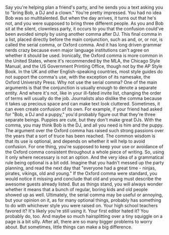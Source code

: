 
Say you&#39;re helping plan a friend&#39;s party,
and he sends you a text
asking you to &quot;bring Bob, a DJ and a clown.&quot;
You&#39;re pretty impressed.
You had no idea Bob was so multitalented.
But when the day arrives,
it turns out that he&#39;s not,
and you were supposed to bring three different people.
As you and Bob sit at the silent, clownless party,
it occurs to you that the confusion could&#39;ve been avoided
simply by using another comma after DJ.
This final comma in a list,
placed directly before the main conjunction,
such as and, or, or nor,
is called the serial comma,
or Oxford comma.
And it has long driven grammar nerds crazy
because even major language institutions
can&#39;t agree on whether it should be used.
Ironically, the Oxford comma
is more common in the United States,
where it&#39;s recommended by
the MLA, the Chicago Style Manual,
and the US Government Printing Office,
though not by the AP Style Book.
In the UK and other English-speaking countries,
most style guides do not support the comma&#39;s use,
with the exception of its namesake,
the Oxford University Press.
Why not use the serial comma?
One of the main arguments
is that the conjunction is usually enough
to denote a separate entity.
And where it&#39;s not,
like in your ill-fated invite list,
changing the order of terms will usually do the job.
Journalists also dislike the comma
because it takes up precious space
and can make text look cluttered.
Sometimes, it can even create confusion of its own.
For example,
if your friend had asked for &quot;Bob,
a DJ and a puppy,&quot;
you&#39;d probably figure out
that they&#39;re three separate beings.
Puppies are cute,
but they don&#39;t make great DJs.
With the comma,
you may think
Bob is the DJ,
and all you need is him and the puppy.
The argument over the Oxford comma
has raised such strong passions over the years
that a sort of truce has been reached.
The common wisdom is that
its use is optional,
and depends on whether it will help
to avoid confusion.
For one thing,
you&#39;re supposed to keep your use or avoidance
of the Oxford comma
consistent throughout a whole piece of writing.
So, using it only where necessary
is not an option.
And the very idea
of a grammatical rule being optional
is a bit odd.
Imagine that you hadn&#39;t messed up the party planning,
and read the next day that &quot;everyone had a great time -
ninjas, pirates, vikings, old and young.&quot;
If the Oxford comma were standard,
you would notice it missing
and conclude that old and young
must describe the awesome guests already listed.
But as things stand,
you will always wonder
whether it means
that a bunch of regular, boring kids and old people
showed up as well.
Ultimately, the serial comma may be useful or annoying,
but your opinion on it,
as for many optional things,
probably has something to do
with whichever style you were raised on.
Your high school teachers favored it?
It&#39;s likely you&#39;re still using it.
Your first editor hated it?
You probably do, too.
And maybe so much hairsplitting
over a tiny squiggle on a page
is a bit silly.
After all,
there are so many bigger problems
to worry about.
But sometimes, little things can make a big difference.
